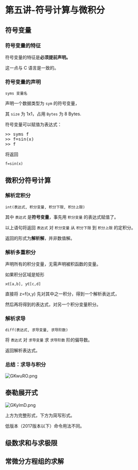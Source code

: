 # 第五讲-符号计算与微积分
## 符号变量
### 符号变量的特征
符号变量的特征是**必须提前声明。**

这一点与 C 语言是一致的。
### 符号变量的声明
`syms 变量名`

声明一个数据类型为 `sym` 的符号变量，

其 `size` 为 1x1，占用 `Bytes` 为 8 Bytes.

符号变量可以赋值为表达式：
<pre>
>> syms f
>> f=sin(x)
>> f
</pre>
将返回

`f=sin(x)`

## 微积分符号计算
### 解析定积分
`int(表达式, 积分变量, 积分下限, 积分上限)`

其中 `表达式` 是**符号变量**，事先用 `积分变量` 的表达式赋值了。

以上语句将返回 `表达式` 对 `积分变量` 从 `积分下限` 到 `积分上限` 的定积分。

返回的形式为**解析解**，并非数值解。
### 解析多重积分
声明所有的积分变量，无需声明被积函数的变量。

如果积分区域是矩形

`x∈[a,b], y∈[c,d]`

直接将 z=f(x,y) 先对其中之一积分，得到一个解析表达式，

然后再将得到的表达式，对另一个积分变量积分。
### 解析求导
`diff(表达式, 求导变量, 求导阶数)`

将 `表达式` 对 `求导变量` 求 `求导阶数` 阶的偏导数。

返回解析表达式。
### 总结：求导与积分
![GKwuRO.png](https://s1.ax1x.com/2020/03/31/GKwuRO.png)
## 泰勒展开式
![GKyImD.png](https://s1.ax1x.com/2020/03/31/GKyImD.png)

上方为完整形式，下方为简写形式。

低版本（2017版本以下）命令用法不同。
## 级数求和与求极限
## 常微分方程组的求解
